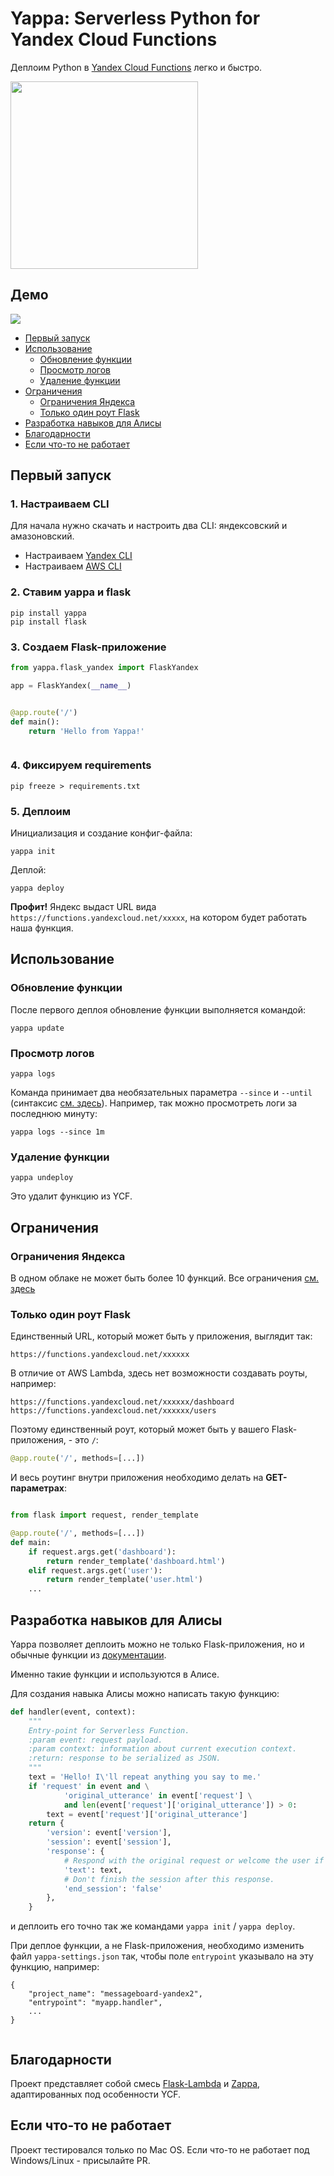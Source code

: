 # Yappa: Serverless Python for Yandex Cloud Functions

Деплоим Python в [Yandex Cloud Functions](https://cloud.yandex.ru/services/functions) легко и быстро.

<img src="ycf_logo.jpg" width="300" height="300">


## Демо

![](demo.gif)

- [Первый запуск](#первый-запуск)
- [Использование](#использование)
    - [Обновление функции](#обновление-функции)
    - [Просмотр логов](#просмотр-логов)
    - [Удаление функции](#удаление-функции)
- [Ограничения](#ограничения)
    - [Ограничения Яндекса](#ограничения-яндекса)
    - [Только один роут Flask](#только-один-роут-flask)
- [Разработка навыков для Алисы](#разработка-навыков-для-алисы)
- [Благодарности](#благодарности)
- [Если что-то не работает](#если-что-то-не-работает)


## Первый запуск


### 1. Настраиваем CLI

Для начала нужно скачать и настроить два CLI: яндексовский и амазоновский.

- Настраиваем [Yandex CLI](https://cloud.yandex.ru/docs/cli/quickstart)
- Настраиваем [AWS CLI](https://docs.aws.amazon.com/cli/latest/userguide/cli-chap-install.html)


### 2. Ставим yappa и flask

```
pip install yappa
pip install flask
```


### 3. Создаем Flask-приложение


```python
from yappa.flask_yandex import FlaskYandex

app = FlaskYandex(__name__)


@app.route('/')
def main():
    return 'Hello from Yappa!'



```

### 4. Фиксируем requirements
```
pip freeze > requirements.txt
```

### 5. Деплоим

Инициализация и создание конфиг-файла:

```
yappa init
```

Деплой:
```
yappa deploy
```

**Профит!** Яндекс выдаст URL вида
`https://functions.yandexcloud.net/xxxxx`, на котором будет работать наша функция.


## Использование


### Обновление функции

После первого деплоя обновление функции выполняется командой:

 
```
yappa update
```



### Просмотр логов


```
yappa logs
```

Команда принимает два необязательных параметра `--since` и `--until` (синтаксис [см. здесь](https://cloud.yandex.ru/docs/functions/operations/function/function-logs)). 
Например, так можно просмотреть логи за последнюю минуту:

```
yappa logs --since 1m

```


### Удаление функции


```
yappa undeploy
```

Это удалит функцию из YCF.


## Ограничения

### Ограничения Яндекса
В одном облаке не может быть более 10 функций. Все ограничения [см. здесь](https://cloud.yandex.ru/docs/functions/concepts/limits)

### Только один роут Flask

Единственный URL, который может быть у приложения, выглядит так:

```
https://functions.yandexcloud.net/xxxxxx
```

В отличие от AWS Lambda, здесь нет возможности создавать роуты, например:

```
https://functions.yandexcloud.net/xxxxxx/dashboard
https://functions.yandexcloud.net/xxxxxx/users
```


Поэтому единственный роут, который может быть у вашего Flask-приложения, - это `/`:

```python
@app.route('/', methods=[...])

```

И весь роутинг внутри приложения необходимо делать на **GET-параметрах**:


```python

from flask import request, render_template

@app.route('/', methods=[...])
def main:
    if request.args.get('dashboard'):
        return render_template('dashboard.html')
    elif request.args.get('user'): 
        return render_template('user.html')
    ...        

```


## Разработка навыков для Алисы

Yappa позволяет деплоить можно не только Flask-приложения, но и обычные функции 
из [документации](https://cloud.yandex.ru/docs/functions/quickstart/function-quickstart#python-func).  

Именно такие функции и используются в Алисе. 

Для создания навыка Алисы можно написать такую функцию:

```python
def handler(event, context):
    """
    Entry-point for Serverless Function.
    :param event: request payload.
    :param context: information about current execution context.
    :return: response to be serialized as JSON.
    """
    text = 'Hello! I\'ll repeat anything you say to me.'
    if 'request' in event and \
            'original_utterance' in event['request'] \
            and len(event['request']['original_utterance']) > 0:
        text = event['request']['original_utterance']
    return {
        'version': event['version'],
        'session': event['session'],
        'response': {
            # Respond with the original request or welcome the user if this is the beginning of the dialog and the request has not yet been made.
            'text': text,
            # Don't finish the session after this response.
            'end_session': 'false'
        },
    }
```

и деплоить его точно так же командами `yappa init` / `yappa deploy`.

При деплое функции, а не Flask-приложения, 
необходимо изменить файл `yappa-settings.json` так, чтобы поле `entrypoint` указывало на эту функцию, например: 


```
{
    "project_name": "messageboard-yandex2",
    "entrypoint": "myapp.handler",
    ...
}


```



## Благодарности

Проект представляет собой смесь [Flask-Lambda](https://github.com/techjacker/flask-lambda) 
и [Zappa](https://github.com/Miserlou/Zappa), адаптированных под особенности YCF.


## Если что-то не работает

Проект тестировался только по Mac OS. Если что-то не работает под Windows/Linux - присылайте PR.
